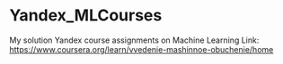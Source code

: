 # Yandex_MLCourses

My solution Yandex course assignments on Machine Learning
Link: https://www.coursera.org/learn/vvedenie-mashinnoe-obuchenie/home

